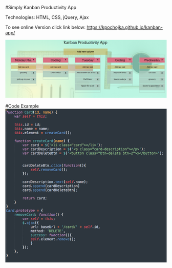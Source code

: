 #Simply Kanban Productivity App

Technologies: HTML, CSS, jQuery, Ajax

To see online Version click link below:
https://kpochojka.github.io/kanban-app/

![Screenshot](image/kanban.png)

#Code Example
![Screenshot](image/code-kanban.png)


